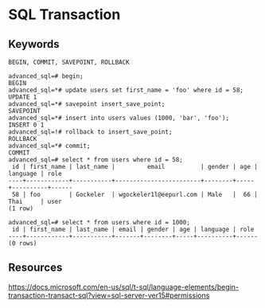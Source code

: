 # SQL Transaction

## Keywords
`BEGIN, COMMIT, SAVEPOINT, ROLLBACK`

```shell
advanced_sql=# begin;
BEGIN
advanced_sql=*# update users set first_name = 'foo' where id = 58;
UPDATE 1
advanced_sql=*# savepoint insert_save_point;
SAVEPOINT
advanced_sql=*# insert into users values (1000, 'bar', 'foo');
INSERT 0 1
advanced_sql=!# rollback to insert_save_point;
ROLLBACK
advanced_sql=*# commit;
COMMIT
advanced_sql=# select * from users where id = 58;
 id | first_name | last_name |         email          | gender | age | language | role
----+------------+-----------+------------------------+--------+-----+----------+------
 58 | foo        | Gockeler  | wgockeler1l@eepurl.com | Male   |  66 | Thai     | user
(1 row)

advanced_sql=# select * from users where id = 1000;
 id | first_name | last_name | email | gender | age | language | role
----+------------+-----------+-------+--------+-----+----------+------
(0 rows)
```


## Resources
https://docs.microsoft.com/en-us/sql/t-sql/language-elements/begin-transaction-transact-sql?view=sql-server-ver15#permissions

